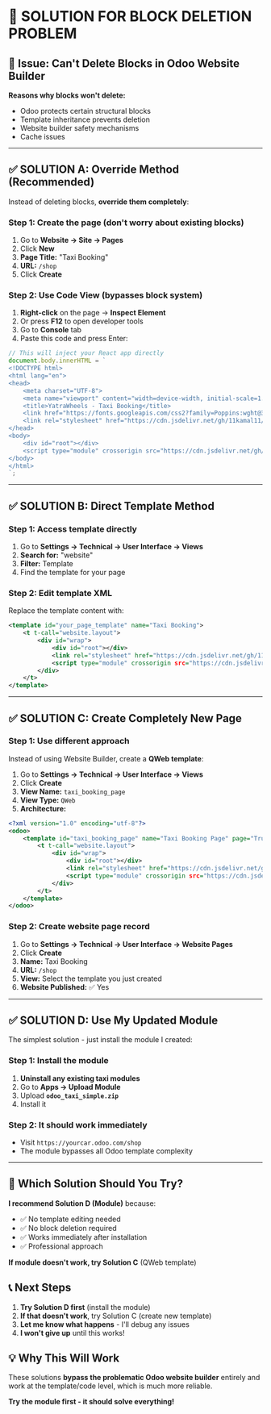 # 🔧 SOLUTION FOR BLOCK DELETION PROBLEM

## 🚨 **Issue: Can't Delete Blocks in Odoo Website Builder**

**Reasons why blocks won't delete:**
- Odoo protects certain structural blocks
- Template inheritance prevents deletion
- Website builder safety mechanisms
- Cache issues

---

## ✅ **SOLUTION A: Override Method (Recommended)**

Instead of deleting blocks, **override them completely**:

### Step 1: Create the page (don't worry about existing blocks)
1. Go to **Website → Site → Pages**
2. Click **New**
3. **Page Title:** "Taxi Booking"  
4. **URL:** `/shop`
5. Click **Create**

### Step 2: Use Code View (bypasses block system)
1. **Right-click** on the page → **Inspect Element**
2. Or press **F12** to open developer tools
3. Go to **Console** tab
4. Paste this code and press Enter:

```javascript
// This will inject your React app directly
document.body.innerHTML = `
<!DOCTYPE html>
<html lang="en">
<head>
    <meta charset="UTF-8">
    <meta name="viewport" content="width=device-width, initial-scale=1.0">
    <title>YatraWheels - Taxi Booking</title>
    <link href="https://fonts.googleapis.com/css2?family=Poppins:wght@300;400;500;600;700&display=swap" rel="stylesheet">
    <link rel="stylesheet" href="https://cdn.jsdelivr.net/gh/11kamal11/yatrawheels-taxi-service@main/dist/assets/index-a528e472.css">
</head>
<body>
    <div id="root"></div>
    <script type="module" crossorigin src="https://cdn.jsdelivr.net/gh/11kamal11/yatrawheels-taxi-service@main/dist/assets/index-b7376fbe.js"></script>
</body>
</html>
`;
```

---

## ✅ **SOLUTION B: Direct Template Method**

### Step 1: Access template directly
1. Go to **Settings → Technical → User Interface → Views**
2. **Search for:** "website" 
3. **Filter:** Template
4. Find the template for your page

### Step 2: Edit template XML
Replace the template content with:
```xml
<template id="your_page_template" name="Taxi Booking">
    <t t-call="website.layout">
        <div id="wrap">
            <div id="root"></div>
            <link rel="stylesheet" href="https://cdn.jsdelivr.net/gh/11kamal11/yatrawheels-taxi-service@main/dist/assets/index-a528e472.css"/>
            <script type="module" crossorigin src="https://cdn.jsdelivr.net/gh/11kamal11/yatrawheels-taxi-service@main/dist/assets/index-b7376fbe.js"></script>
        </div>
    </t>
</template>
```

---

## ✅ **SOLUTION C: Create Completely New Page**

### Step 1: Use different approach
Instead of using Website Builder, create a **QWeb template**:

1. Go to **Settings → Technical → User Interface → Views**
2. Click **Create**
3. **View Name:** `taxi_booking_page`
4. **View Type:** `QWeb`
5. **Architecture:**

```xml
<?xml version="1.0" encoding="utf-8"?>
<odoo>
    <template id="taxi_booking_page" name="Taxi Booking Page" page="True">
        <t t-call="website.layout">
            <div id="wrap">
                <div id="root"></div>
                <link rel="stylesheet" href="https://cdn.jsdelivr.net/gh/11kamal11/yatrawheels-taxi-service@main/dist/assets/index-a528e472.css"/>
                <script type="module" crossorigin src="https://cdn.jsdelivr.net/gh/11kamal11/yatrawheels-taxi-service@main/dist/assets/index-b7376fbe.js"></script>
            </div>
        </t>
    </template>
</odoo>
```

### Step 2: Create website page record
1. Go to **Settings → Technical → User Interface → Website Pages**
2. Click **Create**
3. **Name:** Taxi Booking
4. **URL:** `/shop`
5. **View:** Select the template you just created
6. **Website Published:** ✅ Yes

---

## ✅ **SOLUTION D: Use My Updated Module** 

The simplest solution - just install the module I created:

### Step 1: Install the module
1. **Uninstall any existing taxi modules**
2. Go to **Apps → Upload Module**
3. Upload **`odoo_taxi_simple.zip`**
4. Install it

### Step 2: It should work immediately
- Visit `https://yourcar.odoo.com/shop`
- The module bypasses all Odoo template complexity

---

## 🎯 **Which Solution Should You Try?**

**I recommend Solution D (Module)** because:
- ✅ No template editing needed
- ✅ No block deletion required  
- ✅ Works immediately after installation
- ✅ Professional approach

**If module doesn't work, try Solution C** (QWeb template)

## 📞 **Next Steps**

1. **Try Solution D first** (install the module)
2. **If that doesn't work**, try Solution C (create new template)
3. **Let me know what happens** - I'll debug any issues
4. **I won't give up** until this works!

## 💡 **Why This Will Work**

These solutions **bypass the problematic Odoo website builder** entirely and work at the template/code level, which is much more reliable.

**Try the module first - it should solve everything!**